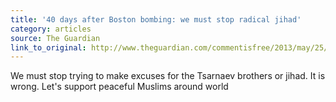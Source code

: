 ```yaml
---
title: '40 days after Boston bombing: we must stop radical jihad'
category: articles
source: The Guardian
link_to_original: http://www.theguardian.com/commentisfree/2013/may/25/boston-marathon-bombing-muslim-reflection
---
```

We must stop trying to make excuses for the Tsarnaev brothers or jihad. It is wrong. Let's support peaceful Muslims around world